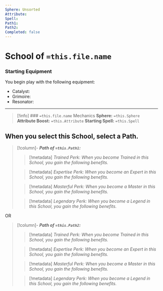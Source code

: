 ```yaml
---
Sphere: Unsorted
Attribute:
Spell:
Path1:
Path2:
Completed: false
---
```

# School of  `=this.file.name`

### Starting Equipment
You begin play with the following equipment:
- Catalyst:
- Grimoire:
- Resonator:
- - -
>[!info] ### `=this.file.name` Mechanics
>**Sphere:** `=this.Sphere`
> **Attribute Boost:** `=this.Attribute`
> **Starting Spell:** `=this.Spell`

## When you select  this School,  select  a  Path. 

>[!column]- ***Path of `=this.Path1`:*** 
>> [!metadata] *Trained Perk:*
>> *When you become Trained in this School, you gain the following benefits.*
>
>> [!metadata] *Expertise Perk:*
>> *When you become an Expert in this School, you gain the following benefits.*
>
>> [!metadata] *Masterful Perk:*
>>*When you become a Master in this School, you gain the following benefits.*
>
>> [!metadata] *Legendary Perk:*
>>*When you become a Legend in this School, you gain the following benefits.*

OR

>[!column]- ***Path of `=this.Path2`:*** 
>> [!metadata] *Trained Perk:*
>>*When you become Trained in this School, you gain the following benefits.*
>
>> [!metadata] *Expertise Perk:*
>> *When you become an Expert in this School, you gain the following benefits.*
>
>> [!metadata] *Masterful Perk:*
>>*When you become a Master in this School, you gain the following benefits.*
>
>> [!metadata] *Legendary Perk:*
>> *When you become a Legend in this School, you gain the following benefits.*
